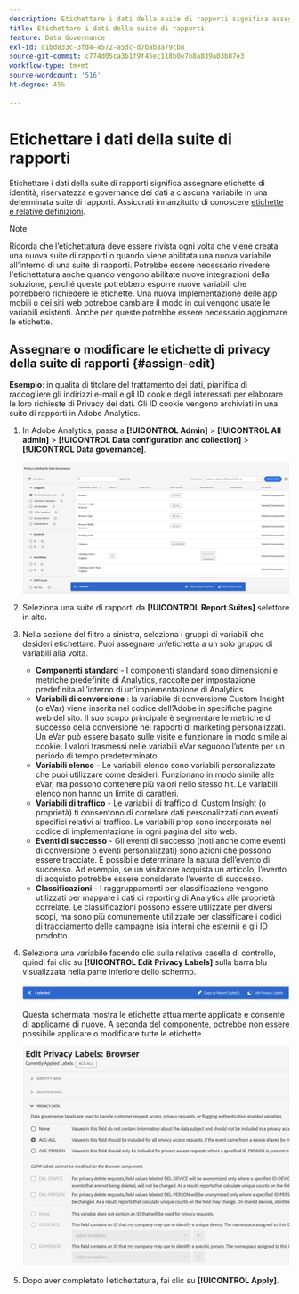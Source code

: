 ```yaml
---
description: Etichettare i dati della suite di rapporti significa assegnare etichette di identità, riservatezza e governance dei dati a ciascuna variabile in una determinata suite di rapporti.
title: Etichettare i dati della suite di rapporti
feature: Data Governance
exl-id: d1bd833c-3fd4-4572-a5dc-d7bab8a79cb8
source-git-commit: c774d05ca3b1f9f45ec118b0e7b8a839a03b87e3
workflow-type: tm+mt
source-wordcount: '516'
ht-degree: 45%

---
```


# Etichettare i dati della suite di rapporti

Etichettare i dati della suite di rapporti significa assegnare etichette di identità, riservatezza e governance dei dati a ciascuna variabile in una determinata suite di rapporti. Assicurati innanzitutto di conoscere [etichette e relative definizioni](/help/admin/admin/c-data-governance/data-labeling/gdpr-labels.md).

>[!NOTE]
>
>Ricorda che l’etichettatura deve essere rivista ogni volta che viene creata una nuova suite di rapporti o quando viene abilitata una nuova variabile all’interno di una suite di rapporti. Potrebbe essere necessario rivedere l&#39;etichettatura anche quando vengono abilitate nuove integrazioni della soluzione, perché queste potrebbero esporre nuove variabili che potrebbero richiedere le etichette. Una nuova implementazione delle app mobili o dei siti web potrebbe cambiare il modo in cui vengono usate le variabili esistenti. Anche per queste potrebbe essere necessario aggiornare le etichette.

## Assegnare o modificare le etichette di privacy della suite di rapporti {#assign-edit}

**Esempio**: in qualità di titolare del trattamento dei dati, pianifica di raccogliere gli indirizzi e-mail e gli ID cookie degli interessati per elaborare le loro richieste di Privacy dei dati. Gli ID cookie vengono archiviati in una suite di rapporti in Adobe Analytics.

1. In Adobe Analytics, passa a **[!UICONTROL Admin]** > **[!UICONTROL All admin]** > **[!UICONTROL Data configuration and collection]** > **[!UICONTROL Data governance]**.

   ![Etichetta privacy](assets/privacy_rs_settings.png)

1. Seleziona una suite di rapporti da **[!UICONTROL Report Suites]** selettore in alto.

1. Nella sezione del filtro a sinistra, seleziona i gruppi di variabili che desideri etichettare. Puoi assegnare un’etichetta a un solo gruppo di variabili alla volta.

   * **Componenti standard** - I componenti standard sono dimensioni e metriche predefinite di Analytics, raccolte per impostazione predefinita all’interno di un’implementazione di Analytics.
   * **Variabili di conversione** : la variabile di conversione Custom Insight (o eVar) viene inserita nel codice dell’Adobe in specifiche pagine web del sito. Il suo scopo principale è segmentare le metriche di successo della conversione nei rapporti di marketing personalizzati. Un eVar può essere basato sulle visite e funzionare in modo simile ai cookie. I valori trasmessi nelle variabili eVar seguono l’utente per un periodo di tempo predeterminato.
   * **Variabili elenco** - Le variabili elenco sono variabili personalizzate che puoi utilizzare come desideri. Funzionano in modo simile alle eVar, ma possono contenere più valori nello stesso hit. Le variabili elenco non hanno un limite di caratteri.
   * **Variabili di traffico** - Le variabili di traffico di Custom Insight (o proprietà) ti consentono di correlare dati personalizzati con eventi specifici relativi al traffico. Le variabili prop sono incorporate nel codice di implementazione in ogni pagina del sito web.
   * **Eventi di successo** - Gli eventi di successo (noti anche come eventi di conversione o eventi personalizzati) sono azioni che possono essere tracciate. È possibile determinare la natura dell’evento di successo. Ad esempio, se un visitatore acquista un articolo, l’evento di acquisto potrebbe essere considerato l’evento di successo.
   * **Classificazioni** - I raggruppamenti per classificazione vengono utilizzati per mappare i dati di reporting di Analytics alle proprietà correlate. Le classificazioni possono essere utilizzate per diversi scopi, ma sono più comunemente utilizzate per classificare i codici di tracciamento delle campagne (sia interni che esterni) e gli ID prodotto.

1. Seleziona una variabile facendo clic sulla relativa casella di controllo, quindi fai clic su **[!UICONTROL Edit Privacy Labels]** sulla barra blu visualizzata nella parte inferiore dello schermo.

   ![Modifica](assets/edit-label.png)

   Questa schermata mostra le etichette attualmente applicate e consente di applicarne di nuove. A seconda del componente, potrebbe non essere possibile applicare o modificare tutte le etichette.

   ![Etichette applicate](assets/edit-labels2.png)

1. Dopo aver completato l’etichettatura, fai clic su **[!UICONTROL Apply]**.

